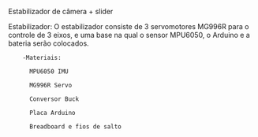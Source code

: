 Estabilizador de câmera + slider

Estabilizador: O estabilizador consiste de 3 servomotores MG996R para o controle de 3 eixos, e uma base na qual o sensor MPU6050, o Arduino e a bateria serão colocados. 

        -Materiais: 

          MPU6050 IMU

          MG996R Servo

          Conversor Buck

          Placa Arduino

          Breadboard e fios de salto
